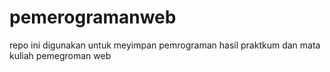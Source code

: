 # pemerogramanweb
repo ini digunakan untuk meyimpan pemrograman hasil praktkum dan mata kuliah pemegroman web
